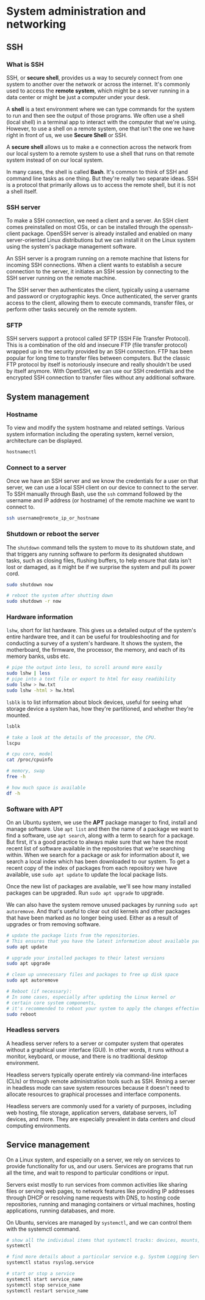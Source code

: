 # System administration and networking

## SSH
### What is SSH
SSH, or **secure shell**, provides us a way to securely connect from one system to another over the network or across the internet. It's commonly used to access the **remote system**, which might be a server running in a data center or might be just a computer under your desk.

A **shell** is a text environment where we can type commands for the system to run and then see the output of those programs. We often use a shell (local shell) in a terminal app to interact with the computer that we're using. However, to use a shell on a remote system, one that isn't the one we have right in front of us, we use **Secure Shell** or SSH.

A **secure shell** allows us to make a e connection across the network from our local system to a remote system to use a shell that runs on that remote system instead of on our local system.

In many cases, the shell is called **Bash**. It's common to think of SSH and command line tasks as one thing. But they're really two separate ideas. SSH is a protocol that primarily allows us to access the remote shell, but it is not a shell itself.

### SSH server
To make a SSH connection, we need a client and a server. An SSH client comes preinstalled on most OSs, or can be installed through the openssh-client package. OpenSSH server is already installed and enabled on many server-oriented Linux distributions but we can install it on the Linux system using the system's package management software.

An SSH server is a program running on a remote machine that listens for incoming SSH connections. When a client wants to establish a secure connection to the server, it initiates an SSH session by connecting to the SSH server running on the remote machine.

The SSH server then authenticates the client, typically using a username and password or cryptographic keys. Once authenticated, the server grants access to the client, allowing them to execute commands, transfer files, or perform other tasks securely on the remote system.

### SFTP
SSH servers support a protocol called SFTP (SSH File Transfer Protocol). This is a combination of the old and insecure FTP (file transfer protocol) wrapped up in the security provided by an SSH connection. FTP has been popular for long time to transfer files between computers. But the classic FTP protocol by itself is notoriously insecure and really shouldn't be used by itself anymore. With OpenSSH, we can use our SSH credentials and the encrypted SSH connection to transfer files without any additional software.

## System management
### Hostname
To view and modify the system hostname and related settings. Various system information including the operating system, kernel version, architecture can be displayed.
```bash
hostnamectl
```
### Connect to a server
Once we have an SSH server and we know the credentials for a user on that server, we can use a local SSH client on our device to connect to the server. To SSH manually through Bash, use the `ssh` command followed by the username and IP address (or hostname) of the remote machine we want to connect to.
```bash
ssh username@remote_ip_or_hostname
```

### Shutdown or reboot the server
The `shutdown` command tells the system to move to its shutdown state, and that triggers any running software to perform its designated shutdown tasks, such as closing files, flushing buffers, to help ensure that data isn't lost or damaged, as it might be if we surprise the system and pull its power cord.
```bash
sudo shutdown now

# reboot the system after shutting down
sudo shutdown -r now
```

### Hardware information
`lshw`, short for list hardware. This gives us a detailed output of the system's entire hardware tree, and it can be useful for troubleshooting and for conducting a survey of a system's hardware. It shows the system, the motherboard, the firmware, the processor, the memory, and each of its memory banks, usbs etc.
```bash
# pipe the output into less, to scroll around more easily
sudo lshw | less
# pipe into a text file or export to html for easy readibility
sudo lshw > hw.txt
sudo lshw -html > hw.html
```

`lsblk` is to list information about block devices, useful for seeing what storage device a system has, how they're partitioned, and whether they're mounted.
```bash
lsblk
```

```bash
# take a look at the details of the processor, the CPU.
lscpu

# cpu core, model
cat /proc/cpuinfo

# memory, swap
free -h

# how much space is available
df -h
```

### Software with APT
On an Ubuntu system, we use the **APT** package manager to find, install and manage software. Use `apt list` and then the name of a package we want to find a software, use `apt search`, along with a term to search for a package. But first, it's a good practice to always make sure that we have the most recent list of software available in the repositories that we're searching within. When we search for a package or ask for information about it, we search a local index which has been downloaded to our system. To get a recent copy of the index of packages from each repository we have available, use `sudo apt update` to update the local package lists.

Once the new list of packages are available, we'll see how many installed packages can be upgraded. Run `sudo apt upgrade` to upgrade.

We can also have the system remove unused packages by running `sudo apt autoremove`. And that's useful to clear out old kernels and other packages that have been marked as no longer being used. Either as a result of upgrades or from removing software.

```bash
# update the package lists from the repositories.
# This ensures that you have the latest information about available packages.
sudo apt update

# upgrade your installed packages to their latest versions
sudo apt upgrade

# clean up unnecessary files and packages to free up disk space
sudo apt autoremove

# Reboot (if necessary):
# In some cases, especially after updating the Linux kernel or
# certain core system components,
# it's recommended to reboot your system to apply the changes effectively
sudo reboot
```
### Headless servers
A headless server refers to a server or computer system that operates without a graphical user interface (GUI). In other words, it runs without a monitor, keyboard, or mouse, and there is no traditional desktop environment.

Headless servers typically operate entirely via command-line interfaces (CLIs) or through remote administration tools such as SSH. Rnning a server in headless mode can save system resources because it doesn't need to allocate resources to graphical processes and interface components.

Headless servers are commonly used for a variety of purposes, including web hosting, file storage, application servers, database servers, IoT devices, and more. They are especially prevalent in data centers and cloud computing environments.

## Service management
On a Linux system, and especially on a server, we rely on services to provide functionality for us, and our users. Services are programs that run all the time, and wait to respond to particular conditions or input.

Servers exist mostly to run services from common activities like sharing files or serving web pages, to network features like providing IP addresses through DHCP or resolving name requests with DNS, to hosting code repositories, running and managing containers or virtual machines, hosting applications, running databases, and more.

On Ubuntu, services are managed by `systemctl`, and we can control them with the systemctl command.
```bash
# show all the individual items that systemctl tracks: devices, mounts, and so on
systemctl

# find more details about a particular service e.g. System Logging Service
systemctl status rsyslog.service

# start or stop a service
systemctl start service_name
systemctl stop service_name
systemctl restart service_name

```